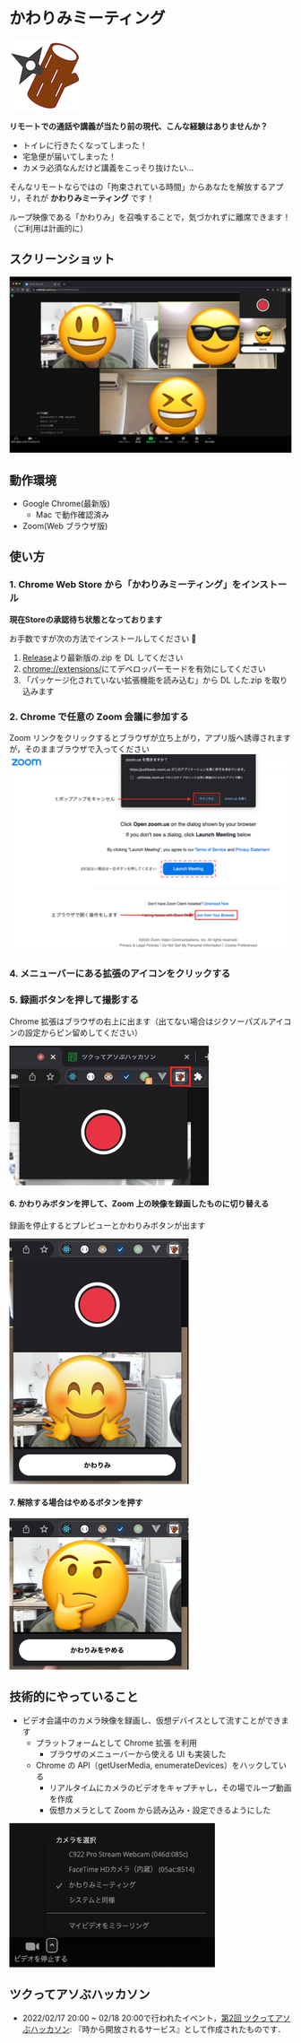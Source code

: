 # かわりみミーティング

![拡張のアイコンと録画ボタン](./src/icon.png)

**リモートでの通話や講義が当たり前の現代、こんな経験はありませんか？**

- トイレに行きたくなってしまった！
- 宅急便が届いてしまった！
- カメラ必須なんだけど講義をこっそり抜けたい...

そんなリモートならではの「拘束されている時間」からあなたを解放するアプリ，それが **かわりみミーティング** です！

ループ映像である「かわりみ」を召喚することで，気づかれずに離席できます！（ご利用は計画的に）

## スクリーンショット

![スクリーンショット](./docs/img/screen_shot.png)

## 動作環境

- Google Chrome(最新版)
  - Mac で動作確認済み
- Zoom(Web ブラウザ版)

## 使い方

### 1. Chrome Web Store から「かわりみミーティング」をインストール

**現在Storeの承認待ち状態となっております**

お手数ですが次の方法でインストールしてください 🙇 

1. [Release](https://github.com/MLOA/tsukuaso/releases)より最新版の.zip を DL してください
2. [chrome://extensions/](chrome://extensions/)にてデベロッパーモードを有効にしてください
3. 「パッケージ化されていない拡張機能を読み込む」から DL した.zip を取り込みます

### 2. Chrome で任意の Zoom 会議に参加する

Zoom リンクをクリックするとブラウザが立ち上がり，アプリ版へ誘導されますが，そのままブラウザで入ってください
![2でのブラウザでzoomへの入り方](./docs/img//how-to-2.png)

### 4. メニューバーにある拡張のアイコンをクリックする

### 5. 録画ボタンを押して撮影する

Chrome 拡張はブラウザの右上に出ます（出てない場合はジクソーパズルアイコンの設定からピン留めしてください）

![拡張のアイコンと録画ボタン](./docs/img//how-to-5.png)

#### 6. かわりみボタンを押して、Zoom 上の映像を録画したものに切り替える

録画を停止するとプレビューとかわりみボタンが出ます

![プレビューとかわりみボタン](./docs/img//how-to-6.png)

#### 7. 解除する場合はやめるボタンを押す

![やめるボタン](./docs/img//how-to-7.png)

## 技術的にやっていること

- ビデオ会議中のカメラ映像を録画し、仮想デバイスとして流すことができます
  - プラットフォームとして Chrome 拡張 を利用
    - ブラウザのメニューバーから使える UI も実装した
  - Chrome の API（getUserMedia, enumerateDevices）をハックしている
    - リアルタイムにカメラのビデオをキャプチャし，その場でループ動画を作成
    - 仮想カメラとして Zoom から読み込み・設定できるようにした

![かわりみミーティングが追加された様子](./docs/img//added-virtual-camera.png)

## ツクってアソぶハッカソン

- 2022/02/17 20:00 ~ 02/18 20:00で行われたイベント，[第2回 ツクってアソぶハッカソン](https://tsukuaso.com/): 『時から開放されるサービス』として作成されたものです．
